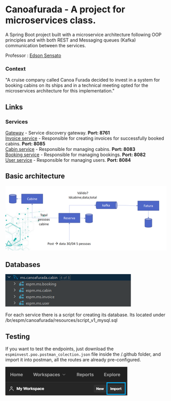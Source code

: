 # Canoafurada - A project for microservices class.

A Spring Boot project built with a microservice architecture following OOP principles and with both REST and Messaging queues (Kafka) communication between the services.

Professor : [Edson Sensato](https://github.com/esensato)

### Context
"A cruise company called Canoa Furada decided to invest in a system for booking cabins on its ships and
in a technical meeting opted for the microservices architecture for this implementation."

## Links

### Services

[Gateway](https://github.com/PedroMiotti/espm.ms.canoafurada.gateway) - Service discovery gateway. **Port: 8761** </br>
[Invoice service](https://github.com/PedroMiotti/espm.ms.canoafurada.invoice) - Responsible for creating invoices for successfully booked cabins. **Port: 8085** </br>
[Cabin service](https://github.com/PedroMiotti/espm.ms.canoafurada.cabin) - Responsible for managing cabins. **Port: 8083**</br>
[Booking service](https://github.com/PedroMiotti/espm.ms.canoafurada.booking) - Responsible for managing bookings. **Port: 8082**</br>
[User service](https://github.com/PedroMiotti/espm.ms.canoafurada.user) - Responsible for managing users. **Port: 8084** </br>


## Basic architecture

![architecture diagram](.github/images/architecture.png "Uml diagram")

## Databases

![Databases](.github/images/dbs.png "Databases")

For each service there is a script for creating its database. Its located under /br/espm/canoafurada/resources/script_v1_mysql.sql

## Testing
If you want to test the endpoints, just download the `espminvest.poo.postman_colection.json` file inside the /.github folder, and import it into postman, all the routes are already pre-configured.

![Postman import example](https://raw.githubusercontent.com/PedroMiotti/espminvest.poo.eureka/main/.github/images/postmanimport.png "Database tables")

